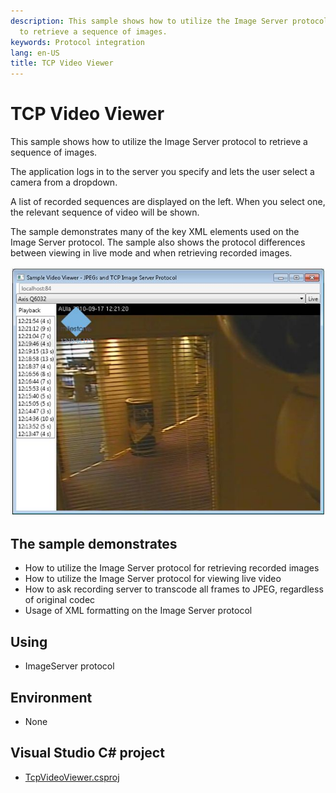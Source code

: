```yaml
---
description: This sample shows how to utilize the Image Server protocol
  to retrieve a sequence of images.
keywords: Protocol integration
lang: en-US
title: TCP Video Viewer
---
```


# TCP Video Viewer

This sample shows how to utilize the Image Server protocol to retrieve a
sequence of images.

The application logs in to the server you specify and lets the user
select a camera from a dropdown.

A list of recorded sequences are displayed on the left. When you select
one, the relevant sequence of video will be shown.

The sample demonstrates many of the key XML elements used on the Image
Server protocol. The sample also shows the protocol differences between
viewing in live mode and when retrieving recorded images.

![TCP Viewer](tcpviewer.jpg)

## The sample demonstrates

-   How to utilize the Image Server protocol for retrieving recorded
    images
-   How to utilize the Image Server protocol for viewing live video
-   How to ask recording server to transcode all frames to JPEG,
    regardless of original codec
-   Usage of XML formatting on the Image Server protocol

## Using

-   ImageServer protocol

## Environment

-   None

## Visual Studio C\# project

-   [TcpVideoViewer.csproj](javascript:openLink('..\\\\ProtocolSamples\\\\TcpVideoViewer\\\\TcpVideoViewer.csproj');)
